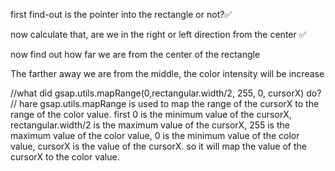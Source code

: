 first find-out is the pointer into the rectangle or not?✅

now calculate that, are we in the right or left direction from the center ✅

now find out how far we are from the center of the rectangle

The farther away we are from the middle, the color intensity will be increase

//what did gsap.utils.mapRange(0,rectangular.width/2, 255, 0, cursorX) do?
// hare gsap.utils.mapRange is used to map the range of the cursorX to the range of the color value. first 0 is the minimum value of the cursorX, rectangular.width/2 is the maximum value of the cursorX, 255 is the maximum value of the color value, 0 is the minimum value of the color value, cursorX is the value of the cursorX. so it will map the value of the cursorX to the color value.